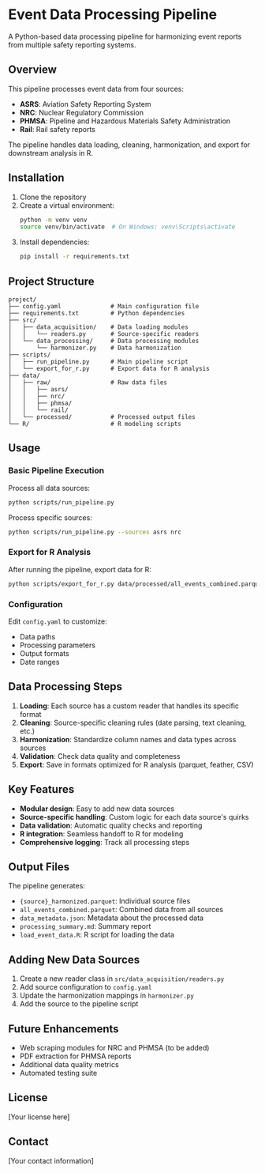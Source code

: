 # Event Data Processing Pipeline

A Python-based data processing pipeline for harmonizing event reports from multiple safety reporting systems.

## Overview

This pipeline processes event data from four sources:
- **ASRS**: Aviation Safety Reporting System
- **NRC**: Nuclear Regulatory Commission
- **PHMSA**: Pipeline and Hazardous Materials Safety Administration  
- **Rail**: Rail safety reports

The pipeline handles data loading, cleaning, harmonization, and export for downstream analysis in R.

## Installation

1. Clone the repository
2. Create a virtual environment:
   ```bash
   python -m venv venv
   source venv/bin/activate  # On Windows: venv\Scripts\activate
   ```
3. Install dependencies:
   ```bash
   pip install -r requirements.txt
   ```

## Project Structure

```
project/
├── config.yaml              # Main configuration file
├── requirements.txt         # Python dependencies
├── src/
│   ├── data_acquisition/    # Data loading modules
│   │   └── readers.py       # Source-specific readers
│   └── data_processing/     # Data processing modules
│       └── harmonizer.py    # Data harmonization
├── scripts/
│   ├── run_pipeline.py      # Main pipeline script
│   └── export_for_r.py      # Export data for R analysis
├── data/
│   ├── raw/                 # Raw data files
│   │   ├── asrs/
│   │   ├── nrc/
│   │   ├── phmsa/
│   │   └── rail/
│   └── processed/           # Processed output files
└── R/                       # R modeling scripts
```

## Usage

### Basic Pipeline Execution

Process all data sources:
```bash
python scripts/run_pipeline.py
```

Process specific sources:
```bash
python scripts/run_pipeline.py --sources asrs nrc
```

### Export for R Analysis

After running the pipeline, export data for R:
```bash
python scripts/export_for_r.py data/processed/all_events_combined.parquet
```

### Configuration

Edit `config.yaml` to customize:
- Data paths
- Processing parameters
- Output formats
- Date ranges

## Data Processing Steps

1. **Loading**: Each source has a custom reader that handles its specific format
2. **Cleaning**: Source-specific cleaning rules (date parsing, text cleaning, etc.)
3. **Harmonization**: Standardize column names and data types across sources
4. **Validation**: Check data quality and completeness
5. **Export**: Save in formats optimized for R analysis (parquet, feather, CSV)

## Key Features

- **Modular design**: Easy to add new data sources
- **Source-specific handling**: Custom logic for each data source's quirks
- **Data validation**: Automatic quality checks and reporting
- **R integration**: Seamless handoff to R for modeling
- **Comprehensive logging**: Track all processing steps

## Output Files

The pipeline generates:
- `{source}_harmonized.parquet`: Individual source files
- `all_events_combined.parquet`: Combined data from all sources
- `data_metadata.json`: Metadata about the processed data
- `processing_summary.md`: Summary report
- `load_event_data.R`: R script for loading the data

## Adding New Data Sources

1. Create a new reader class in `src/data_acquisition/readers.py`
2. Add source configuration to `config.yaml`
3. Update the harmonization mappings in `harmonizer.py`
4. Add the source to the pipeline script

## Future Enhancements

- Web scraping modules for NRC and PHMSA (to be added)
- PDF extraction for PHMSA reports
- Additional data quality metrics
- Automated testing suite

## License

[Your license here]

## Contact

[Your contact information]